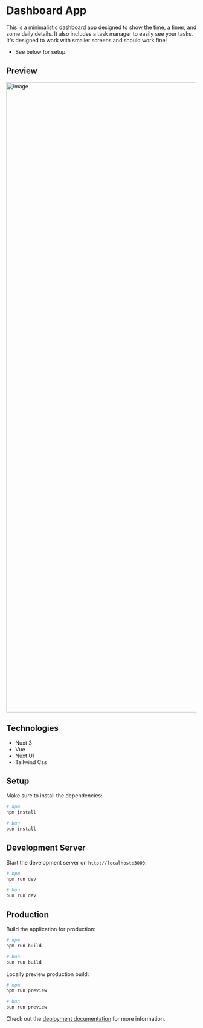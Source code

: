 # Dashboard App

This is a minimalistic dashboard app designed to show the time, a timer, and some daily details.
It also includes a task manager to easily see your tasks.
It's designed to work with smaller screens and should work fine!
- See below for setup.

## Preview
<img width="1665" alt="image" src="https://github.com/user-attachments/assets/a2d2fe8b-1515-4036-b863-3590f143bc7d" />

## Technologies
- Nuxt 3
- Vue
- Nuxt UI
- Tailwind Css

## Setup

Make sure to install the dependencies:

```bash
# npm
npm install

# bun
bun install
```

## Development Server

Start the development server on `http://localhost:3000`:

```bash
# npm
npm run dev

# bun
bun run dev
```

## Production

Build the application for production:

```bash
# npm
npm run build

# bun
bun run build
```

Locally preview production build:

```bash
# npm
npm run preview

# bun
bun run preview
```

Check out the [deployment documentation](https://nuxt.com/docs/getting-started/deployment) for more information.
